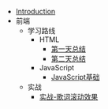 - [Introduction](README)
- 前端
	- 学习路线
		- HTML
			- [第一天总结](前端/前端路线/HTML/第一天总结) 
			- [第二天总结](前端/前端路线/HTML/第二天总结)
		- JavaScript
			- [JavaScript基础](前端/前端路线/JavaScript/Javascript基础)
	- 实战
		- [实战-歌词滚动效果](前端/实战/实战-歌词滚动效果)
		